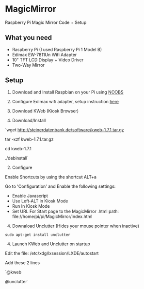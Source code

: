 # MagicMirror
Raspberry Pi Magic Mirror Code + Setup

## What you need
- Raspberry Pi (I used Raspberry Pi 1 Model B)
- Edimax EW-7811Un Wifi Adapter
- 10" TFT LCD Display + Video Driver
- Two-Way Mirror

## Setup

1. Download and Install Raspbian on your Pi using [NOOBS](https://www.raspberrypi.org/downloads/noobs/)

2. Configure Edimax wifi adapter, setup instruction [here](https://www.andreagrandi.it/2014/09/02/how-to-configure-edimax-ew-7811un-wifi-dongle-on-raspbian/)

3. Download KWeb (Kiosk Browser)

  1. Download/Install

`wget http://steinerdatenbank.de/software/kweb-1.7.1.tar.gz

tar -xzf kweb-1.7.1.tar.gz

cd kweb-1.7.1

./debinstall`

  2. Configure

Enable Shortcuts by using the shortcut ALT+a

Go to 'Configuration' and Enable the following settings:

- Enable Javascript
- Use Left-ALT in Kiosk Mode
- Run In Kiosk Mode
- Set URL For Start page to the MagicMirror .html path:  file://home/pi/pi/MagicMirror/index.html

4. Downaload Unclutter (Hides your mouse pointer when inactive)

`sudo apt-get install unclutter`

4. Launch KWeb and Unclutter on startup

Edit the file: /etc/xdg/lxsession/LXDE/autostart

Add these 2 lines

`@kweb

@unclutter`



